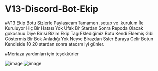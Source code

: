 # V13-Discord-Bot-Ekip

#V13 Ekip Botu Sizlerle Paylaşıcam Tamamen .setup ve .kurulum İle Kuruluyor Hiç Bir Hatası Yok Ufak Bir Stardan Sonra Repoda Olacak
gokoshuu Diye Birisi Bizim Ekip Tagı Eklediğimiz Botu Kendi Eklemiş Gibi Göstermiş Bir Bok Anladığı Yok Neyse Birazdan Ssler Buraya Gelir Botun Kendiside 10 20 stardan sonra atacam iyi günler.

#Meriaza yardımları için teşekkürler.

![image](https://cdn.discordapp.com/attachments/887034843089748008/996331340939153508/Adsz.png)
![image](https://cdn.discordapp.com/attachments/887034843089748008/996332455181164604/unknown.png)

